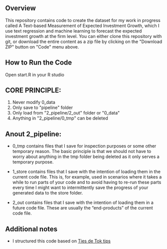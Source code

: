 Overview
--------

This repository contains code to create the dataset for my work in progress called A Text-based Measurement of Expected Investment Growth, which I use text regression and machine learning to forecast the expected investment growth at the firm level. You can either clone this repository with git, or download the entire content as a zip file by clicking on the "Download ZIP" button on "Code" menu above.

How to Run the Code
-------------------
Open start.R in your R studio

CORE PRINCIPLE:
--------------
1. Never modify 0_data
2. Only save to "pipeline" folder
3. Only load from "2_pipeline/2_out" folder or "0_data"
4. Anything in "2_pipeline/0_tmp" can be deleted

Anout 2_pipeline:
----------------
- 0_tmp contains files that I save for inspection purposes or some other temporary reason. The basic principle is that we should not have to worry about anything in the tmp folder being deleted as it only serves a temporary purpose.

- 1_store contains files that I save with the intention of loading them in the current code file. This is, for example, used in scenarios where it takes a while to run parts of your code and to avoid having to re-run these parts every time I might want to intermittently save the progress of your generated data to the store folder.

- 2_out contains files that I save with the intention of loading them in a future code file. These are usually the “end-products” of the current code file.

Additional notes
----------------
- I structured this code based on [Ties de Tok tips](https://arc.eaa-online.org/blog/how-keep-your-projects-organized-part-1-folder-structure)


